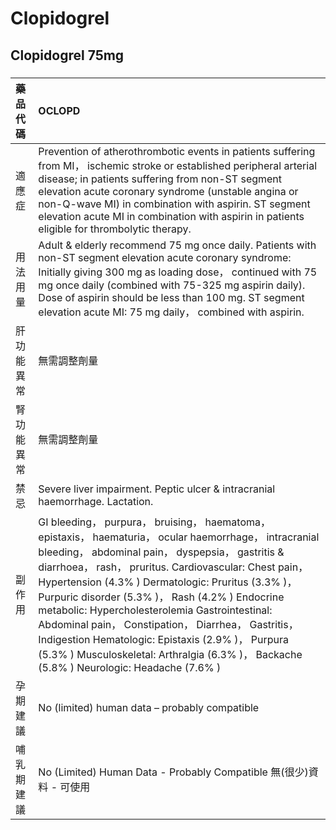 # Clopidogrel

## Clopidogrel 75mg

##### 

| 藥品代碼   | OCLOPD                                                                                                                                                                                                                                                                                                                                                                                                                                                                                                                                                                                     |
|:-----------|:-------------------------------------------------------------------------------------------------------------------------------------------------------------------------------------------------------------------------------------------------------------------------------------------------------------------------------------------------------------------------------------------------------------------------------------------------------------------------------------------------------------------------------------------------------------------------------------------|
| 適應症     | Prevention of atherothrombotic events in patients suffering from MI， ischemic stroke or established peripheral arterial disease; in patients suffering from non-ST segment elevation acute coronary syndrome (unstable angina or non-Q-wave MI) in combination with aspirin. ST segment elevation acute MI in combination with aspirin in patients eligible for thrombolytic therapy.                                                                                                                                                                                                     |
| 用法用量   | Adult & elderly recommend 75 mg once daily. Patients with non-ST segment elevation acute coronary syndrome: Initially giving 300 mg as loading dose， continued with 75 mg once daily (combined with 75-325 mg aspirin daily). Dose of aspirin should be less than 100 mg. ST segment elevation acute MI: 75 mg daily， combined with aspirin.                                                                                                                                                                                                                                             |
| 肝功能異常 | 無需調整劑量                                                                                                                                                                                                                                                                                                                                                                                                                                                                                                                                                                               |
| 腎功能異常 | 無需調整劑量                                                                                                                                                                                                                                                                                                                                                                                                                                                                                                                                                                               |
| 禁忌       | Severe liver impairment. Peptic ulcer & intracranial haemorrhage. Lactation.                                                                                                                                                                                                                                                                                                                                                                                                                                                                                                               |
| 副作用     | GI bleeding， purpura， bruising， haematoma， epistaxis， haematuria， ocular haemorrhage， intracranial bleeding， abdominal pain， dyspepsia， gastritis & diarrhoea， rash， pruritus. Cardiovascular: Chest pain， Hypertension (4.3% ) Dermatologic: Pruritus (3.3% )， Purpuric disorder (5.3% )， Rash (4.2% ) Endocrine metabolic: Hypercholesterolemia Gastrointestinal: Abdominal pain， Constipation， Diarrhea， Gastritis， Indigestion Hematologic: Epistaxis (2.9% )， Purpura (5.3% ) Musculoskeletal: Arthralgia (6.3% )， Backache (5.8% ) Neurologic: Headache (7.6% ) |
| 孕期建議   | No (limited) human data – probably compatible                                                                                                                                                                                                                                                                                                                                                                                                                                                                                                                                              |
| 哺乳期建議 | No (Limited) Human Data - Probably Compatible 無(很少)資料 - 可使用                                                                                                                                                                                                                                                                                                                                                                                                                                                                                                                        |

